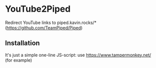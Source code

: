 # YouTube2Piped
Redirect YouTube links to piped.kavin.rocks/* (https://github.com/TeamPiped/Piped)

## Installation
It's just a simple one-line JS-script: use https://www.tampermonkey.net/ (for example) 
